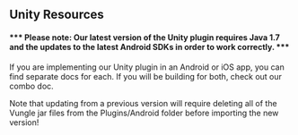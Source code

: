 ## Unity Resources

#### *** Please note: Our latest version of the Unity plugin requires Java 1.7 and the updates to the latest Android SDKs in order to work correctly. ***

If you are implementing our Unity plugin in an Android or iOS app, you can find separate docs for each. If you will be building for both, check out our combo doc.

Note that updating from a previous version will require deleting all of the Vungle jar files from the Plugins/Android folder before importing the new version!
